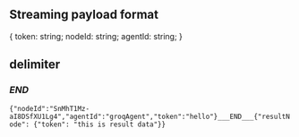 ## Streaming payload format

{
token: string;
nodeId: string;
agentId: string;
}

## delimiter

### **_END_**

`{"nodeId":"SnMhT1Mz-aI8DSfXU1Lg4","agentId":"groqAgent","token":"hello"}___END___{"resultNode": {"token": "this is result data"}}`
